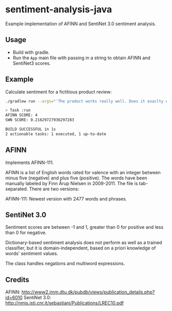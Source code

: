 # sentiment-analysis-java

Example implementation of AFINN and SentiNet 3.0 sentiment analysis.

## Usage

- Build with gradle.
- Run the `App` main file with passing in a string to obtain AFINN and SentiNet3 scores.

## Example

Calculate sentiment for a fictitious product review:

```sh
./gradlew run --args="'The product works really well. Does it exaclty what it says, well worth the price. Quality could be better.'"

> Task :run
AFINN SCORE: 4
SWN SCORE: 0.21629727936297283

BUILD SUCCESSFUL in 1s
2 actionable tasks: 1 executed, 1 up-to-date
```

## AFINN

Implements AFINN-111.

AFINN is a list of English words rated for valence with an integer
between minus five (negative) and plus five (positive). The words have
been manually labeled by Finn Årup Nielsen in 2009-2011. The file
is tab-separated. There are two versions:

AFINN-111: Newest version with 2477 words and phrases.

## SentiNet 3.0

Sentiment scores are between -1 and 1, greater than 0 for positive and less than 0 for negative.

Dictionary-based sentiment analysis does not perform as well as a trained classifier, but it is domain-independent, based on a priori knowledge of words' sentiment values.

The class handles negations and multiword expressions.

## Credits

AFINN: http://www2.imm.dtu.dk/pubdb/views/publication_details.php?id=6010
SentiNet 3.0: http://nmis.isti.cnr.it/sebastiani/Publications/LREC10.pdf